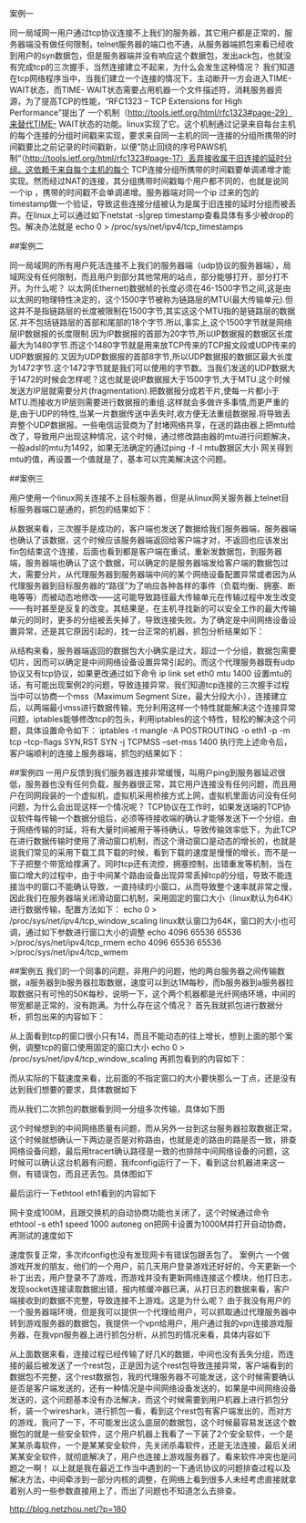 
案例一

同一局域网一用户通过tcp协议连接不上我们的服务器，其它用户都是正常的，服务器端没有做任何限制，telnet服务器的端口也不通，从服务器端抓包来看已经收到用户的syn数据包，但是服务器端并没有响应这个数据包，发出ack包，也就没有完成tcp的三次握手，当然连接建立不起来，为什么会发生这种情况？
我们知道在tcp网络程序当中，当我们建立一个连接的情况下，主动断开一方会进入TIME- WAIT状态，而TIME- WAIT状态需要占用机器一个文件描述符，消耗服务器资源，为了提高TCP的性能，“RFC1323 – TCP Extensions for High Performance”提出了 一个机制（http://tools.ietf.org/html/rfc1323#page-29）来替代TIME- WAIT状态的功能。linux实现了它。这个机制通过记录来自每台主机的每个连接的分组时间戳来实现，要求来自同一主机的同一连接的分组所携带的时间戳要比之前记录的时间戳新，以便“防止回绕的序号PAWS机制“（http://tools.ietf.org/html/rfc1323#page-17）丢弃接收属于旧连接的延时分组。这依赖于来自每个主机的每个 TCP连接分组所携带的时间戳要单调递增才能实现。然而经过NAT的连接，其分组携带时间戳每个用户都不同的，也就是说同一个ip ，携带的时间戳不会单调递增。服务器端对同一个ip 过来的包的timestamp做一个验证，导致这些连接分组被认为是属于旧连接的延时分组而被丢弃。在linux上可以通过如下netstat -s|grep timestamp查看具体有多少被drop的包。解决办法就是
echo 0 > /proc/sys/net/ipv4/tcp_timestamps

##案例二

同一局域网的所有用户死活连接不上我们的服务器端（udp协议的服务器端），局域网没有任何限制，而且用户到部分其他常用的站点，部分能够打开，部分打不开。为什么呢？
以太网(Ethernet)数据帧的长度必须在46-1500字节之间,这是由以太网的物理特性决定的，这个1500字节被称为链路层的MTU(最大传输单元).但这并不是指链路层的长度被限制在1500字节,其实这这个MTU指的是链路层的数据区.并不包括链路层的首部和尾部的18个字节.所以,事实上,这个1500字节就是网络层IP数据报的长度限制.因为IP数据报的首部为20字节,所以IP数据报的数据区长度最大为1480字节.而这个1480字节就是用来放TCP传来的TCP报文段或UDP传来的UDP数据报的.又因为UDP数据报的首部8字节,所以UDP数据报的数据区最大长度为1472字节.这个1472字节就是我们可以使用的字节数。当我们发送的UDP数据大于1472的时候会怎样呢？这也就是说IP数据报大于1500字节,大于MTU.这个时候发送方IP层就需要分片(fragmentation).把数据报分成若干片,使每一片都小于MTU.而接收方IP层则需要进行数据报的重组.这样就会多做许多事情,而更严重的是,由于UDP的特性,当某一片数据传送中丢失时,收方便无法重组数据报.将导致丢弃整个UDP数据报。一些电信运营商为了封堵网络共享，在送的路由器上把mtu给改了，导致用户出现这种情况，这个时候，通过修改路由器的mtu进行问题解决，一般adsl的mtu为1492，如果无法确定的通过ping -f -l mtu数据区大小 网关得到mtu的值，再设置一个值就是了，基本可以完美解决这个问题。

##案例三

用户使用一个linux网关连接不上目标服务器，但是从linux网关服务器上telnet目标服务器端口是通的，抓包的结果如下：

从数据来看，三次握手是成功的，客户端也发送了数据给我们服务器端，服务器端也确认了该数据，这个时候应该服务器端返回给客户端才对，不返回也应该发出fin包结束这个连接，后面也看到都是客户端在重试，重新发数据包，到服务器端，服务器端也确认了这个数据，可以确定的是服务器端发给客户端的数据包过大，需要分片，从代理服务器到服务器端中间的某个网络设备配置异常或者因为从代理服务器到目标服务器的“路径”为了响应各种各样的事件（负载均衡、拥塞、断电等等）而被动态地修改——这可能导致路径最大传输单元在传输过程中发生改变——有时甚至是反复的改变。其结果是，在主机寻找新的可以安全工作的最大传输单元的同时，更多的分组被丢失掉了，导致连接失败。为了确定是中间网络设备设置异常，还是其它原因引起的，找一台正常的机器，抓包分析结果如下：

从结构来看，服务器端返回的数据包大小确实是过大，超过一个分组，数据包需要切片，因而可以确定是中间网络设备设置异常引起的。而这个代理服务器既有udp协议又有tcp协议，如果更改通过如下命令
ip link set eth0 mtu 1400
设置mtu的话，有可能出现案例2的问题，导致连接异常，我们知道tcp连接的三次握手过程当中可以协商一个mss（Maximum Segment Size，最大分段大小），连接建立后，以两端最小mss进行数据传输，充分利用这样一个特性就能解决这个连接异常问题，iptables能够修改tcp的包头，利用iptables的这个特性，轻松的解决这个问题，具体设置命令如下：
iptables -t mangle -A POSTROUTING -o eth1 -p -m tcp –tcp-flags SYN,RST SYN -j TCPMSS –set-mss 1400
执行完上述命令后，客户端顺利的连接上服务器端，抓包的结果如下：


##案例四
一用户反馈到我们服务器连接非常缓慢，叫用户ping到服务器延迟很低，服务器也没有任何负载，服务器很正常，其它用户连接没有任何问题，而且用户在同网段装的一个虚拟机，虚拟机采用桥接方式上网，虚拟机里面访问没有任何问题，为什么会出现这样一个情况呢？
TCP协议在工作时，如果发送端的TCP协议软件每传输一个数据分组后，必须等待接收端的确认才能够发送下一个分组，由于网络传输的时延，将有大量时间被用于等待确认，导致传输效率低下，为此TCP在进行数据传输时使用了滑动窗口机制，而这个滑动窗口是动态的增长的，也就是说我们常见的采用下载工具下载的时候，看到下载的速度是慢慢的增长，而不是一下子把整个带宽给撑满了。同时tcp还有流控，拥塞控制，出错重发等机制，当在窗口增大的过程中，由于中间某个路由设备出现异常丢掉tcp的分组，导致不能连接当中的窗口不能确认导致，一直持续的小窗口，从而导致整个速率就非常之慢，因此我们在服务器端关闭滑动窗口机制，采用固定的窗口大小（linux默认为64K）进行数据传输，配置方法如下：
echo 0 > /proc/sys/net/ipv4/tcp_window_scaling
linux默认窗口为64K，窗口的大小也可调，通过如下参数进行窗口大小的调整
echo 4096 65536 65536 >/proc/sys/net/ipv4/tcp_rmem
echo 4096 65536 65536 >/proc/sys/net/ipv4/tcp_wmem

##案例五
我们的一个同事的问题，非用户的问题，他的两台服务器之间传输数据，a服务器到b服务器拉取数据，速度可以到达1M每秒，而b服务器到a服务器拉取数据只有可怜的50K每秒，说明一下，这个两个机器都是光纤网络环境，中间的带宽都是正常的，没有跑满。为什么存在这个情况？
首先我就抓包进行数据分析，抓包出来的内容如下：


从上面看到tcp的窗口很小只有14，而且不能动态的往上增长，想到上面的那个案例，调整tcp的窗口使用固定的窗口大小
echo 0 > /proc/sys/net/ipv4/tcp_window_scaling
再抓包看到的内容如下：

而从实际的下载速度来看，比前面的不指定窗口的大小要快那么一丁点，还是没有达到我们想要的要求，具体数据如下

而从我们二次抓包的数据看到同一分组多次传输，具体如下图

这个时候想到的中间网络质量有问题，而从另外一台到这台服务器拉取数据正常，这个时候就想确认一下两边是否是对称路由，也就是走的路由的路是否一致，排查网络设备问题，最后用tracert确认路径是一致的也排除中间网络设备的问题，这时候可以确认这台机器有问题，我ifconfig运行了一下，看到这台机器进来这一侧，有错误包，而且还丢包。具体图如下

最后运行一下ethtool eth1看到的内容如下

网卡变成100M，且跟交换机的自动协商功能也关闭了，这个时候通过命令 ethtool -s eth1 speed 1000 autoneg on把网卡设置为1000M并打开自动协商，再测试的速度如下


速度恢复正常，多次ifconfig也没有发现网卡有错误包跟丢包了。
案例六
一个做游戏开发的朋友，他们的一个用户，前几天用户登录游戏还好好的，今天更新一个补丁出去，用户登录不了游戏，而游戏并没有更新网络连接这个模块，他打日志，发现socket连接读取数据出错，报内核缓冲器已满，从打日志的数据来看，客户端接收到的数据不完整，导致连接不上游戏。这是为什么呢？
由于我没有用户的一个服务器端环境，但是我可以提供一个代理给用户，可以抓取通过代理服务器中转到游戏服务器的数据包，我提供一个vpn给用户，用户通过我的vpn连接游戏服务器，在我vpn服务器上进行抓包分析，从抓包的情况来看，具体内容如下

从上面数据来看，连接过程已经传输了好几K的数据，中间也没有丢失分组，而连接的最后被发送了一个rest包，正是因为这个rest包导致连接异常，客户端看到的数据包不完整，这个rest数据包，我的代理服务器不可能发送，这个时候需要确认是否是客户端发送的，还有一种情况是中间网络设备发送的，如果是中间网络设备发送的，这个问题基本没有办法解决，而这个时候需要到用户机器上进行抓包分析，装一个wireshark，进行抓包一看，看到这个rest包有客户端发出的，而对方的游戏，我问了一下，不可能发出这么底层的数据包，这个时候最容易发送这个数据包的就是一些安全软件，这个用户机器上我看了一下装了2个安全软件，一个是某某杀毒软件，一个是某某安全软件，先关闭杀毒软件，还是无法连接，最后关闭某某安全软件，就彻底解决了，用户也连接上游戏服务器了。看来软件冲突也是问题之一啊！
以上就是我在最近工作当中遇到的一下通讯协议的问题排查过程以及解决方法，中间牵涉到一部分内核的调整，在网络上看到很多人未经考虑直接就拿着别人的一些参数直接用上了，而出了问题也不知道怎么去排查。


http://blog.netzhou.net/?p=180
